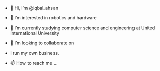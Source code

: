 - 👋 Hi, I’m @iqbal_ahsan

- 👀 I’m interested in robotics and hardware
- 🌱 I’m currently studying computer science and engineering at United International University
- 💞️ I’m looking to collaborate on 
- I run my own business.
- 📫 How to reach me ...

<!---
Iqbal-ahsan/Iqbal-ahsan is a ✨ special ✨ repository because its `README.md` (this file) appears on your GitHub profile.
You can click the Preview link to take a look at your changes.
--->

